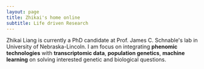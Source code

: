 ```yaml
---
layout: page
title: Zhikai's home online
subtitle: Life driven Research
---
```


Zhikai Liang is currently a PhD candidate at Prof. James C. Schnable's lab in University of Nebraska-Lincoln. I am focus on integrating **phenomic technologies** with **transcriptomic data**, **population genetics**, **machine learning** on solving interested genetic and biological questions.
